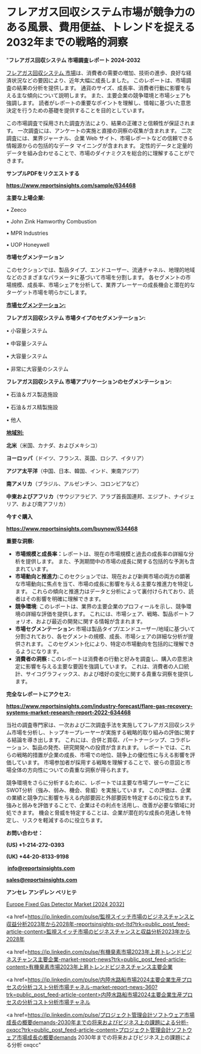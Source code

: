 # フレアガス回収システム市場が競争力のある風景、費用便益、トレンドを捉える2032年までの戦略的洞察

"<strong>フレアガス回収システム 市場調査レポート 2024-2032</strong>

<a href=https://www.reportsinsights.com/sample/634468>フレアガス回収システム 市場</a>は、消費者の需要の増加、技術の進歩、良好な経済状況などの要因により、近年大幅に成長しました。 このレポートは、市場調査の結果の分析を提供します。 通貨のサイズ、成長率、消費者行動に影響を与える主な傾向について説明します。 また、主要企業の競争環境と市場シェアも強調します。 読者がレポートの重要なポイントを理解し、情報に基づいた意思決定を行うための基礎を提供することを目的としています。

この市場調査で採用された調査方法により、結果の正確さと信頼性が保証されます。 一次調査には、アンケートの実施と直接の洞察の収集が含まれます。 二次調査には、業界ジャーナル、企業 Web サイト、市場レポートなどの信頼できる情報源からの包括的なデータ マイニングが含まれます。 定性的データと定量的データを組み合わせることで、市場のダイナミクスを総合的に理解することができます。

<strong><b>サンプルPDFをリクエストする</b></strong>

<a href=https://www.reportsinsights.com/sample/634468><strong><u>https://www.reportsinsights.com/sample/634468</u></strong></a>

<strong>主要な上場企業:</strong>

• Zeeco 

• John Zink Hamworthy Combustion 

• MPR Industries 

• UOP Honeywell

<strong>市場セグメンテーション</strong>

このセクションでは、製品タイプ、エンドユーザー、流通チャネル、地理的地域などのさまざまなパラメータに基づいて市場を分割します。 各セグメントの市場規模、成長率、市場シェアを分析して、業界プレーヤーの成長機会と潜在的なターゲット市場を明らかにします。

<strong><u>市場セグメンテーション</u></strong><strong><u>:</u></strong>

<strong>フレアガス回収システム 市場タイプのセグメンテーション:</strong>

• 小容量システム

• 中容量システム

• 大容量システム

• 非常に大容量のシステム

<strong>フレアガス回収システム 市場アプリケーションのセグメンテーション:</strong>

• 石油＆ガス製造施設

• 石油＆ガス精製施設

• 他人

<strong><u>地域別</u></strong><strong><u>:</u></strong>

<strong>北米</strong>（米国、カナダ、およびメキシコ）

<strong>ヨーロッパ</strong>（ドイツ、フランス、英国、ロシア、イタリア）

<strong>アジア太平洋</strong>（中国、日本、韓国、インド、東南アジア）

<strong>南アメリカ</strong>（ブラジル、アルゼンチン、コロンビアなど）

<strong>中東およびアフリカ</strong>（サウジアラビア、アラブ首長国連邦、エジプト、ナイジェリア、および南アフリカ）

<strong>今すぐ購入</strong>

<a href=https://www.reportsinsights.com/buynow/634468><strong><u>https://www.reportsinsights.com/buynow/634468</u></strong></a>

<strong>重要な洞察:</strong>
<ul>
  <li><strong>市場規模と成長率：</strong>レポートは、現在の市場規模と過去の成長率の詳細な分析を提供します。 また、予測期間中の市場の成長に関する包括的な予測も含まれています。</li>
  <li><strong>市場動向と推進力:</strong>このセクションでは、現在および新興市場の両方の顕著な市場動向に焦点を当て、市場の成長に影響を与える主要な推進力を特定します。 これらの傾向と推進力はデータと分析によって裏付けられており、読者はその影響を明確に理解できます。</li>
  <li><strong>競争環境</strong>: このレポートは、業界の主要企業のプロフィールを示し、競争環境の詳細な評価を提供します。 これには、市場シェア、戦略、製品ポートフォリオ、および最近の開発に関する情報が含まれます。</li>
  <li><strong>市場セグメンテーション: </strong>市場は製品タイプ/エンドユーザー/地域に基づいて分割されており、各セグメントの規模、成長、市場シェアの詳細な分析が提供されます。 このセグメント化により、特定の市場動向を包括的に理解できるようになります。</li>
  <li><strong>消費者の洞察 : </strong>このレポートは消費者の行動と好みを調査し、購入の意思決定に影響を与える主要な要因を強調しています。 これは、消費者の人口統計、サイコグラフィックス、および嗜好の変化に関する貴重な洞察を提供します。</li>
</ul>
<strong>完全なレポートにアクセス:</strong>

<a href=https://www.reportsinsights.com/industry-forecast/flare-gas-recovery-systems-market-research-report-2022-634468><strong><u><b>https://www.reportsinsights.com/industry-forecast/flare-gas-recovery-systems-market-research-report-2022-634468</b></u></strong></a>

当社の調査専門家は、一次および二次調査手法を実施してフレアガス回収システム市場を分析し、トップキープレーヤーが実施する戦略的取り組みの評価に関する結論を導き出します。 これには、合併と買収、パートナーシップ、コラボレーション、製品の発売、研究開発への投資が含まれます。 レポートでは、これらの戦略的措置が企業の成長、市場での地位、競争上の優位性に与える影響を評価しています。 市場参加者が採用する戦略を理解することで、彼らの意図と市場全体の方向性についての貴重な洞察が得られます。

競争環境をさらに分析するために、レポートでは主要な市場プレーヤーごとにSWOT分析（強み、弱み、機会、脅威）を実施しています。 この評価は、企業の業績と競争力に影響を与える内部要因と外部要因を特定するのに役立ちます。 強みと弱みを評価することで、企業はその利点を活用し、改善が必要な領域に対処できます。 機会と脅威を特定することは、企業が潜在的な成長の見通しを特定し、リスクを軽減するのに役立ちます。

<strong>お問い合わせ：</strong>

<strong>(US) +1-214-272-0393</strong>

<strong>(UK) +44-20-8133-9198</strong>

<strong> </strong><a href=info@reportsinsights.com><strong><u>info@reportsinsights.com</u></strong></a>

<a href=sales@reportsinsights.com><strong><u>sales@reportsinsights.com</u></strong></a>

<strong>アンセレ アンデレン ベリヒテ</strong>

<a href=https://www.linkedin.com/pulse/europe-fixed-gas-detector-market-latest-trends-nlunf/>Europe Fixed Gas Detector Market [2024 2032]</a>

<a href=https://jp.linkedin.com/pulse/監視スイッチ市場のビジネスチャンスと収益分析2023年から2028年-reportsinsights-pvt-ltd?trk=public_post_feed-article-content>監視スイッチ市場のビジネスチャンスと収益分析2023年から2028年</a>

<a href=https://jp.linkedin.com/pulse/有機臭素市場2023年上昇トレンドビジネスチャンス主要企業-market-report-news?trk=public_post_feed-article-content>有機臭素市場2023年上昇トレンドビジネスチャンス主要企業</a>

<a href=https://jp.linkedin.com/pulse/内陸水路船市場2024主要企業生産プロセスの分析コスト分析市場チャネル-market-report-news-360?trk=public_post_feed-article-content>内陸水路船市場2024主要企業生産プロセスの分析コスト分析市場チャネル</a>

<a href=https://jp.linkedin.com/pulse/プロジェクト管理会計ソフトウェア市場成長の概要demands-2030年までの将来およびビジネス上の課題による分析-oxqcc?trk=public_post_feed-article-content>プロジェクト管理会計ソフトウェア市場成長の概要demands 2030年までの将来およびビジネス上の課題による分析 oxqcc</a>"

